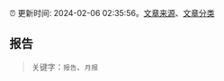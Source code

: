 :alarm_clock: 更新时间: 2024-02-06 02:35:56。[文章来源](/README.md)、[文章分类](/TAGS.md)

## 报告


> 关键字：`报告`、`月报`



